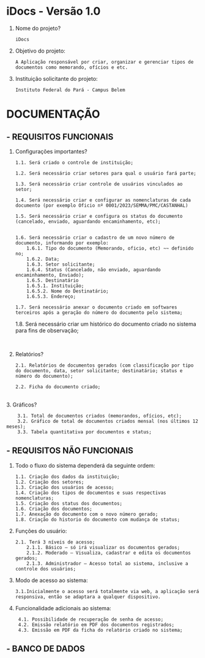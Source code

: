 # iDocs - Versão 1.0
1.	Nome do projeto?

    `iDocs`

2.	Objetivo do projeto:

    `A Aplicação responsável por criar, organizar e gerenciar tipos de documentos como memorando, ofícios e etc.`

3. Instituição solicitante do projeto:

     `Instituto Federal do Pará - Campus Belem`


# DOCUMENTAÇÃO

## - REQUISITOS FUNCIONAIS
1.	Configurações importantes?

        1.1. Será criado o controle de instituição;

        1.2. Será necessário criar setores para qual o usuário fará parte;

        1.3. Será necessário criar controle de usuários vinculados ao setor;

        1.4. Será necessário criar e configurar as nomenclaturas de cada documento (por exemplo Oficio nº 0001/2023/SEMMA/PMC/CASTANHAL)

        1.5. Será necessário criar e configura os status do documento (cancelado, enviado, aguardando encaminhamento, etc);


        1.6. Será necessário criar o cadastro de um novo número de documento, informando por exemplo:
            1.6.1. Tipo do documento (Memorando, oficio, etc) ~~ definido no;
            1.6.2. Data;
            1.6.3. Setor solicitante;
            1.6.4. Status (Cancelado, não enviado, aguardando encaminhamento, Enviado);
            1.6.5. Destinatário
            1.6.5.1. Instituição;
            1.6.5.2. Nome do Destinatário;
            1.6.5.3. Endereço;

        1.7. Será necessário anexar o documento criado em softwares terceiros após a geração do número do documento pelo sistema;

     1.8.	Será necessário criar um histórico do documento criado no sistema para fins de observação;

<br>

2.	Relatórios?

        2.1. Relatórios de documentos gerados (com classificação por tipo do documento, data, setor solicitante; destinatário; status e número do documento);
            
        2.2. Ficha do documento criado;

<br>
3. Gráficos?

        3.1. Total de documentos criados (memorandos, ofícios, etc);
        3.2. Gráfico de total de documentos criados mensal (nos últimos 12 meses);
        3.3. Tabela quantitativa por documentos e status;

## - REQUISITOS NÃO FUNCIONAIS
1.	Todo o fluxo do sistema dependerá da seguinte ordem:

        1.1. Criação dos dados da instituição;
        1.2. Criação dos setores;
        1.3. Criação dos usuários de acesso;
        1.4. Criação dos tipos de documentos e suas respectivas nomenclaturas;
        1.5. Criação dos status dos documentos;
        1.6. Criação dos documentos;
        1.7. Anexação do documento com o novo número gerado;
        1.8. Criação do historio do documento com mudança de status;

2.	Funções do usuário:

        2.1. Terá 3 níveis de acesso;
            2.1.1. Básico – só irá visualizar os documentos gerados;
            2.1.2. Moderado – Visualiza, cadastrar e edita os documentos gerados;
            2.1.3. Administrador – Acesso total ao sistema, inclusive a controle dos usuários;

3.	Modo de acesso ao sistema:

        3.1.Inicialmente o acesso será totalmente via web, a aplicação será responsiva, então se adaptara a qualquer dispositivo.

4. Funcionalidade adicionais ao sistema:

        4.1. Possibilidade de recuperação de senha de acesso;
        4.2. Emissão relatório em PDF dos documentos registrados;
        4.3. Emissão em PDF da ficha do relatório criado no sistema;


## - BANCO DE DADOS
